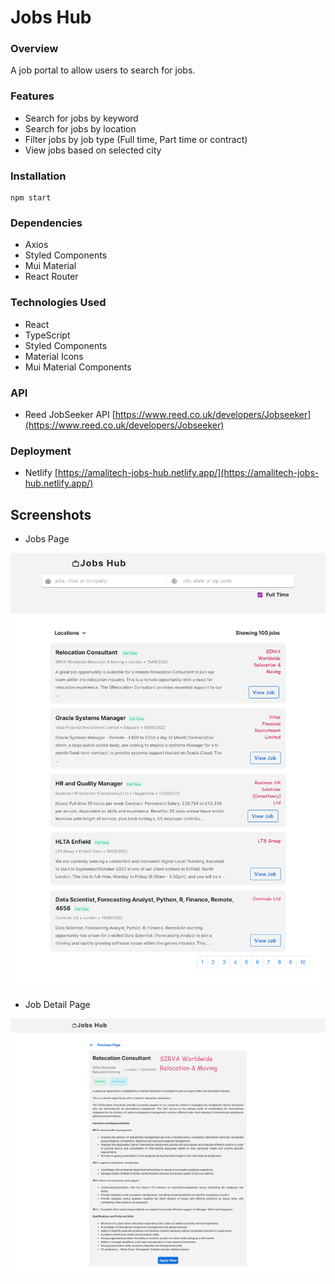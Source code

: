 # Jobs Hub
### Overview
 A job portal to allow users to search for jobs.

### Features

- Search for jobs by keyword
- Search for jobs by location
- Filter jobs by job type (Full time, Part time or contract)
- View jobs based on selected city

### Installation

```
npm start
```

### Dependencies

- Axios
- Styled Components
- Mui Material
- React Router
### Technologies Used

- React
- TypeScript
- Styled Components
- Material Icons
- Mui Material Components

### API


- Reed JobSeeker API [https://www.reed.co.uk/developers/Jobseeker](https://www.reed.co.uk/developers/Jobseeker)

### Deployment

- Netlify [https://amalitech-jobs-hub.netlify.app/](https://amalitech-jobs-hub.netlify.app/)


## Screenshots
- Jobs Page
<img src="src/Assets/Screenshots/homepage.png">

- Job Detail Page
<img src="src/Assets/Screenshots/jobDetails.png">






